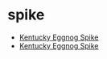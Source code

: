 # spike

 * [Kentucky Eggnog Spike](index/k/kentucky-eggnog-spike-102341.json)
 * [Kentucky Eggnog Spike](index/k/kentucky-eggnog-spike-200526.json)
